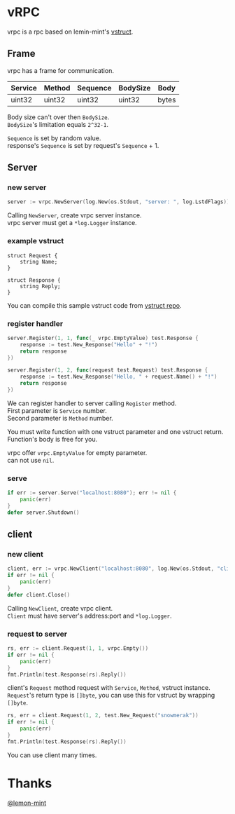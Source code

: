 # vRPC

vrpc is a rpc based on lemin-mint's [vstruct](https://github.com/snowmerak/lemon-mint/vstruct).

## Frame

vrpc has a frame for communication.

|Service|Method|Sequence|BodySize|Body|
|---|---|---|---|---|
|uint32|uint32|uint32|uint32|bytes|

Body size can't over then `BodySize`.  
`BodySize`'s limitation equals `2^32-1`.

`Sequence` is set by random value.  
response's `Sequence` is set by request's `Sequence` + 1.

## Server

### new server

```go
server := vrpc.NewServer(log.New(os.Stdout, "server: ", log.LstdFlags))
```

Calling `NewServer`, create vrpc server instance.  
vrpc server must get a `*log.Logger` instance.

### example vstruct

```vstruct
struct Request {
    string Name;
}

struct Response {
    string Reply;
}

```

You can compile this sample vstruct code from [vstruct repo](https://github.com/snowmerak/lemon-mint/vstruct).

### register handler

```go
server.Register(1, 1, func(_ vrpc.EmptyValue) test.Response {
	response := test.New_Response("Hello" + "!")
	return response
})

server.Register(1, 2, func(request test.Request) test.Response {
	response := test.New_Response("Hello, " + request.Name() + "!")
	return response
})
```

We can register handler to server calling `Register` method.  
First parameter is `Service` number.  
Second parameter is `Method` number.

You must write function with one vstruct parameter and one vstruct return.  
Function's body is free for you.

vrpc offer `vrpc.EmptyValue` for empty parameter.  
can not use `nil`.

### serve

```go
if err := server.Serve("localhost:8080"); err != nil {
	panic(err)
}
defer server.Shutdown()
```

## client

### new client

```go
client, err := vrpc.NewClient("localhost:8080", log.New(os.Stdout, "client: ", log.LstdFlags))
if err != nil {
	panic(err)
}
defer client.Close()
```

Calling `NewClient`, create vrpc client.  
`Client` must have server's address:port and `*log.Logger`.

### request to server

```go
rs, err := client.Request(1, 1, vrpc.Empty())
if err != nil {
	panic(err)
}
fmt.Println(test.Response(rs).Reply())
```

client's `Request` method request with `Service`, `Method`, vstruct instance.  
`Request`'s return type is `[]byte`, you can use this for vstruct by wrapping `[]byte`.

```go
rs, err = client.Request(1, 2, test.New_Request("snowmerak"))
if err != nil {
	panic(err)
}
fmt.Println(test.Response(rs).Reply())
```

You can use client many times.

# Thanks

[@lemon-mint](https://github.com/lemon-mint)
